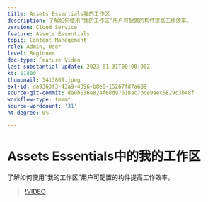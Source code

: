 ```yaml
---
title: Assets Essentials我的工作区
description: 了解如何使用“我的工作区”用户可配置的构件提高工作效率。
version: Cloud Service
feature: Assets Essentials
topic: Content Management
role: Admin, User
level: Beginner
doc-type: Feature Video
last-substantial-update: 2023-01-31T00:00:00Z
kt: 11800
thumbnail: 3413809.jpeg
exl-id: da9363f3-43a9-4396-b8e8-15267fd7a689
source-git-commit: da0b536e824f68d97618ac7bce9aec5829c3b48f
workflow-type: tm+mt
source-wordcount: '31'
ht-degree: 0%

---
```


# Assets Essentials中的我的工作区

了解如何使用“我的工作区”用户可配置的构件提高工作效率。

>[!VIDEO](https://video.tv.adobe.com/v/3413809?quality=12&learn=on)
